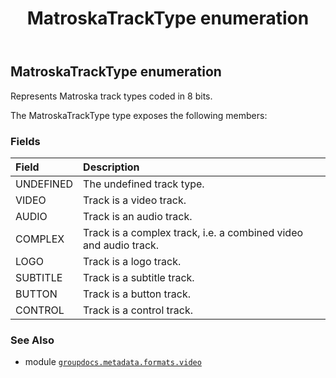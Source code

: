 ﻿---
title: MatroskaTrackType enumeration
second_title: GroupDocs.Metadata for Python via .NET API References
description: 
type: docs
url: /python-net/groupdocs.metadata.formats.video/matroskatracktype/
is_root: false
weight: 380
---

## MatroskaTrackType enumeration

Represents Matroska track types coded in 8 bits.



The MatroskaTrackType type exposes the following members:

### Fields
| Field | Description |
| :- | :- |
| UNDEFINED | The undefined track type. |
| VIDEO | Track is a video track. |
| AUDIO | Track is an audio track. |
| COMPLEX | Track is a complex track, i.e. a combined video and audio track. |
| LOGO | Track is a logo track. |
| SUBTITLE | Track is a subtitle track. |
| BUTTON | Track is a button track. |
| CONTROL | Track is a control track. |



### See Also
* module [`groupdocs.metadata.formats.video`](..)
